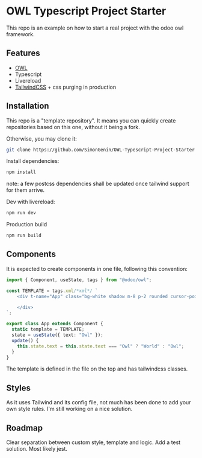 # OWL Typescript Project Starter

This repo is an example on how to start a real project with the odoo owl framework. 

## Features
- [OWL](https://github.com/odoo/owl)
- Typescript
- Livereload
- [TailwindCSS](https://tailwindcss.com/) + css purging in production

## Installation
This repo is a "template repository". It means you can quickly create repositories based on this one, without it being a fork. 

Otherwise, you may clone it:
```bash
git clone https://github.com/SimonGenin/OWL-Typescript-Project-Starter
```

Install dependencies:
```bash
npm install
```
note: a few postcss dependencies shall be updated once tailwind support for them arrive.

Dev with livereload:
```bash
npm run dev
```

Production build
```bash
npm run build
```

## Components
It is expected to create components in one file, following this convention:
```ts
import { Component, useState, tags } from "@odoo/owl";

const TEMPLATE = tags.xml/*xml*/ `
    <div t-name="App" class="bg-white shadow m-8 p-2 rounded cursor-pointer" t-on-click="update">Hello <t t-esc="state.text"/>

    </div>
`;

export class App extends Component {
  static template = TEMPLATE;
  state = useState({ text: "Owl" });
  update() {
    this.state.text = this.state.text === "Owl" ? "World" : "Owl";
  }
}
```
The template is defined in the file on the top and has tailwindcss classes. 

## Styles
As it uses Tailwind and its config file, not much has been done to add your own style rules. 
I'm still working on a nice solution.

## Roadmap
Clear separation between custom style, template and logic. 
Add a test solution. Most likely jest.

